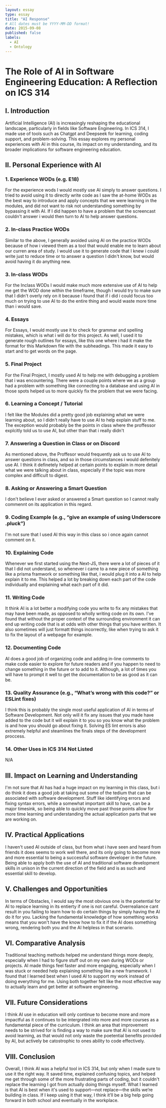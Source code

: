 ```yaml
---
layout: essay
type: essay
title: "AI Response"
# All dates must be YYYY-MM-DD format!
date: 2015-09-08
published: false
labels:
  - AI
  - Ontology
---
```


# The Role of AI in Software Engineering Education: A Reflection on ICS 314

## I. Introduction

Artificial Intelligence (AI) is increasingly reshaping the educational landscape, particularly in fields like Software Engineering. In ICS 314, I made use of tools such as Chatgpt and Deepseek  for learning, coding support, and problem-solving. This essay explores my personal experiences with AI in this course, its impact on my understanding, and its broader implications for software engineering education.

## II. Personal Experience with AI

### 1. Experience WODs (e.g. E18)
For the experience wods I would mostly use AI simply to answer questions. I tried to avoid using it to directly write code as I saw the at-home WODs as the best way to introduce and apply concepts that we were learning in the modules, and did not want to risk not understanding something by bypassing it with AI. If I did happen to have a problem that the screencast couldn't answer i would then turn to AI to help answer questions.

### 2. In-class Practice WODs  
Similar to the above, I generally avoided using AI on the practice WODs because of how i viewed them as a tool that would enable me to learn about our curren area of study. I would use it to generate code that I knew i could write just to reduce time or to answer a question I didn't know, but would avoid having it do anything new.

### 3. In-class WODs  
For the Inclass WODs I would make much more extensive use of AI to help me get the WOD done within the timeframe, though I would try to make sure that I didn't overly rely on it because i found that if i did i could focus too much on trying to use AI to do the entire thing and would waste more time than i would save.

### 4. Essays  
For Essays, I would mostly use it to check for grammar and spelling mistakes, which is what i will do for this project. As well, I used it to generate rough outlines for essays, like this one where i had it make the format for this Markdown file with the subheadings. This made it easy to start and to get words on the page.

### 5. Final Project  
For the Final Project, I mostly used AI to help me with debugging a problem that i was encountering. There were a couple points where we as a group had a problem with something like connecting to a database and using AI in those spots helped us to more quickly fix the problem that we were facing.

### 6. Learning a Concept / Tutorial  
I felt like the Modules did a pretty good job explaining what we were learning about, so I didn't really have to use AI to help explain stuff to me. The exception would probably be the points in class where the proffessor explcitly told us to use AI, but other than that i really didn't

### 7. Answering a Question in Class or on Discord  
As mentioned above, the Proffesor would frequently ask us to use AI to answer questions in class, and so in those circumstances i would defenitely use AI. I think it definetely helped at certain points to explain in more detail what we were talking about in class, especially if the topic was more complex and difficult to digest.

### 8. Asking or Answering a Smart Question  
I don't believe I ever asked or answered a Smart question so I cannot really commennt on its application in this regard. 

### 9. Coding Example (e.g., “give an example of using Underscore .pluck”)  
I'm not sure that I used AI this way in this class so i once again cannot comment on it.

### 10. Explaining Code  
Whenever we first started using the Next-JS, there were a lot of pieces of it that I did not understand, so whenever i came to a new piece of something like a prisma framwork or something like that, i would plug it into a AI to help explain it to me. This helped a lot by breaking down each part of the code individually and explaining what each part of it did.

### 11. Writing Code  
It think AI is a lot better a modifying code you write to fix any mistakes that may have been made, as opposed to wholly writing code on its own. I've found that without the proper context of the surrounding environment it can end up writing code that is at odds with other things that you have written. It also sometimes will just formatt things incorrectly, like when trying to ask it to fix the layout of a webpage for example.

### 12. Documenting Code  
AI does a good job of organizing code and adding in-line comments to make code easier to explore for future readers and if you happen to need to change something in the future or to add to it. Although, a lot of times you will have to prompt it well to get the documentation to be as good as it can be.

### 13. Quality Assurance (e.g., “What’s wrong with this code?” or ESLint fixes)  
I think this is probably the single most useful application of AI in terms of Software Development. Not only will it fix any issues that you made have added to the code but it will explain it to you so you know what the problem is and how you should go about fixing it. Solving ES lint errors is also extremely helpful and steamlines the finals steps of the development proccess.

### 14. Other Uses in ICS 314 Not Listed  
N/A

## III. Impact on Learning and Understanding

I'm not sure that AI has had a huge impact on my learning in this class, but i do think it does a good job at taking out some of the tedium that can be associated with software development. Stuff like identifying errors and fixing syntax errors, while a somewhat important skill to have, can be a major timesink, so being able to quickly move past those points allow for more time learning and understanding the actual application parts that we are working on.

## IV. Practical Applications

I haven't used AI outside of class, but from what i have seen and heard from friends it does seems to work well there, and its only going to become more and more essential to being a successful software developer in the future. Being able to apply both the use of AI and traditional software development skills in unison in the current direction of the field and is as such and essential skill to develop.

## V. Challenges and Opportunities

In terms of Obstacles, I would say the most obvious one is the poetential for AI to replace learning in its entierty if one is not careful. Overrealiance cant result in you failing to learn how to do certain things by simply having the AI do it for you. Lacking the fundamental knowledge of how something works means that you won't have the know how to fix it if the AI does something wrong, rendering both you and the AI helpless in that scenario.

## VI. Comparative Analysis

Traditional teaching methods helped me understand things more deeply, especially when I had to figure stuff out on my own during WODs or projects. AI made things feel faster and more engaging, especially when I was stuck or needed help explaining something like a new framework. I found that I learned best when I used AI to support my work instead of doing everything for me. Using both together felt like the most effective way to actually learn and get better at software engineering.
## VII. Future Considerations

I think AI use in education will only continue to become more and more impactful as it continues to be intergrated into more and more courses as a fundamental piece of the curriculum. I think an area that improvement needs to be strived for is finding a way to make sure that AI is not used to avoid learning, as that would not only waste the poetential benefits provided by AI, but actively be catostrophic to ones ability to code effectively.

## VIII. Conclusion

Overall, I think AI was a helpful tool in ICS 314, but only when I made sure to use it the right way. It saved time, explained confusing topics, and helped me get through some of the more frustrating parts of coding, but it couldn't replace the learning I got from actually doing things myself. What I learned is that AI is best when it's used to support—not replace—the skills we’re building in class. If I keep using it that way, I think it’ll be a big help going forward in both school and eventually in the workplace.
